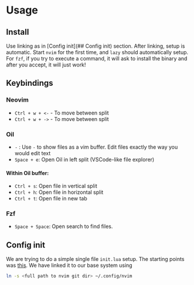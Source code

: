 # Usage

## Install

Use linking as in [Config init](## Config init) section.
After linking, setup is automatic. 
Start `nvim` for the first time, and `lazy` should automatically setup. 
For `fzf`, if you try to execute a command, it will ask to install the binary and after you 
accept, it will just work!

## Keybindings

### Neovim

- `Ctrl + w + <-` - To move between split 
- `Ctrl + w + ->` - To move between split 

### Oil

- `-` :  Use `-` to show files as a vim buffer. Edit files exactly the way you would edit text
- `Space + e`: Open Oil in left split (VSCode-like file explorer)

#### Within Oil buffer:
- `Ctrl + s`: Open file in vertical split
- `Ctrl + h`: Open file in horizontal split  
- `Ctrl + t`: Open file in new tab

### Fzf

- `Space + Space`: Open search to find files. 

## Config init 

We are trying to do a simple single file `init.lua` setup. 
The starting points was [this](https://github.com/khuedoan/nvim-minimal/tree/master).
We have linked it to our base system using 

```sh
ln -s <full path to nvim git dir> ~/.config/nvim
```
